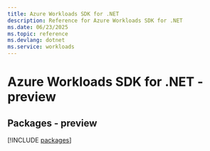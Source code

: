 ```yaml
---
title: Azure Workloads SDK for .NET
description: Reference for Azure Workloads SDK for .NET
ms.date: 06/23/2025
ms.topic: reference
ms.devlang: dotnet
ms.service: workloads
---
```

# Azure Workloads SDK for .NET - preview
## Packages - preview
[!INCLUDE [packages](workloads-index.md)]